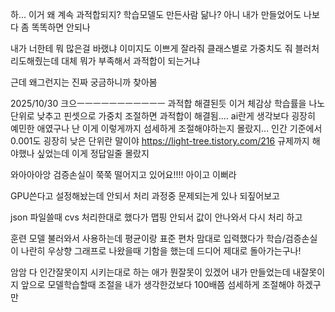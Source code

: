 하... 이거 왜 계속 과적합되지?
학습모델도 만든사람 닮나?
아니 내가 만들었어도 나보다 좀 똑똑하면 안되나

내가 너한테 뭐 많은걸 바랬냐
이미지도 이쁘게 잘라줘
클래스별로 가중치도 줘
블러처리도해줬는데 대체 뭐가 부족해서 과적합이 되는거냐

근데 왜그런지는 진짜 궁금하니까 찾아봄

2025/10/30
크으ㅡㅡㅡㅡㅡㅡㅡㅡㅡㅡㅡ 과적합 해결된듯
이거 체감상 학습률을 나노단위로 낮추고 핀셋으로 가중치 조절하면 과적합이 해결됨....
ai란게 생각보다 굉장히 예민한 애였구나
난 이게 이렇게까지 섬세하게 조절해야하는지 몰랐지...
인간 기준에서 0.001도 굉장히 낮은 단위란 말이야
https://light-tree.tistory.com/216
규제까지 해야했나 싶었는데
이게 정답일줄 몰랐지

와아아아앙 검증손실이 쭉쭉 떨어지고 있어요!!!! 아이고 이뻐라

GPU쓴다고 설정해놨는데 안되서 처리 과정중 문제되는게 있나 되짚어보고

json 파일쓸때 cvs 처리한대로 했다가 맵핑 안되서 값이 안나와서 다시 처리 하고

훈련 모델 불러와서 사용하는데 평균이랑 표준 편차 맘대로 입력했다가 학습/검증손실이 나란히
우상향 그래프로 나왔을때 기함을 했는데 드디어 제대로 돌아가는구나!

암암 다 인간잘못이지 시키는대로 하는 애가 뭔잘못이 있겠어 내가 만들었는데 내잘못이지
앞으로 모델학습할때 조절을 내가 생각한겄보다 100배쯤 섬세하게 조절해야 하겠구만
